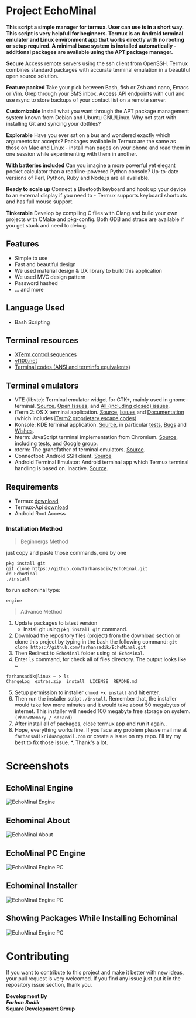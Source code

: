 # Project EchoMinal
**This script a simple manager for termux. User can use is in a short way. This script is very helpfull for beginners.
Termux is an Android terminal emulator and Linux environment app that works directly with no rooting or setup required. A minimal base system is installed automatically - additional packages are available using the APT package manager.**

**Secure** Access remote servers using the ssh client from OpenSSH. Termux combines standard packages with accurate terminal emulation in a beautiful open source solution.

**Feature packed** Take your pick between Bash, fish or Zsh and nano, Emacs or Vim. Grep through your SMS inbox. Access API endpoints with curl and use rsync to store backups of your contact list on a remote server.

**Customizable** Install what you want through the APT package management system known from Debian and Ubuntu GNU/Linux. Why not start with installing Git and syncing your dotfiles?

**Explorable** Have you ever sat on a bus and wondered exactly which arguments tar accepts? Packages available in Termux are the same as those on Mac and Linux - install man pages on your phone and read them in one session while experimenting with them in another.

**With batteries included** Can you imagine a more powerful yet elegant pocket calculator than a readline-powered Python console? Up-to-date versions of Perl, Python, Ruby and Node.js are all available.

**Ready to scale up** Connect a Bluetooth keyboard and hook up your device to an external display if you need to - Termux supports keyboard shortcuts and has full mouse support.

**Tinkerable** Develop by compiling C files with Clang and build your own projects with CMake and pkg-config. Both GDB and strace are available if you get stuck and need to debug.

## Features
  * Simple to use
  * Fast and beautiful design
  * We used material design & UX library to build this application
  * We used MVC design pattern
  * Password hashed
  * ... and more

## Language Used
  * Bash Scripting

## Terminal resources
* [XTerm control sequences](http://invisible-island.net/xterm/ctlseqs/ctlseqs.html)
* [vt100.net](http://vt100.net/)
* [Terminal codes (ANSI and terminfo equivalents)](http://wiki.bash-hackers.org/scripting/terminalcodes)

## Terminal emulators
* VTE (libvte): Terminal emulator widget for GTK+, mainly used in gnome-terminal. [Source](https://github.com/GNOME/vte), [Open Issues](https://bugzilla.gnome.org/buglist.cgi?quicksearch=product%3A%22vte%22+), and [All (including closed) issues](https://bugzilla.gnome.org/buglist.cgi?bug_status=RESOLVED&bug_status=VERIFIED&chfield=resolution&chfieldfrom=-2000d&chfieldvalue=FIXED&product=vte&resolution=FIXED).
* iTerm 2: OS X terminal application. [Source](https://github.com/gnachman/iTerm2), [Issues](https://gitlab.com/gnachman/iterm2/issues) and [Documentation](http://www.iterm2.com/documentation.html) (which includes [iTerm2 proprietary escape codes](http://www.iterm2.com/documentation-escape-codes.html)).
* Konsole: KDE terminal application. [Source](https://projects.kde.org/projects/kde/applications/konsole/repository), in particular [tests](https://projects.kde.org/projects/kde/applications/konsole/repository/revisions/master/show/tests), [Bugs](https://bugs.kde.org/buglist.cgi?bug_severity=critical&bug_severity=grave&bug_severity=major&bug_severity=crash&bug_severity=normal&bug_severity=minor&bug_status=UNCONFIRMED&bug_status=NEW&bug_status=ASSIGNED&bug_status=REOPENED&product=konsole) and [Wishes](https://bugs.kde.org/buglist.cgi?bug_severity=wishlist&bug_status=UNCONFIRMED&bug_status=NEW&bug_status=ASSIGNED&bug_status=REOPENED&product=konsole).
* hterm: JavaScript terminal implementation from Chromium. [Source](https://github.com/chromium/hterm), including [tests](https://github.com/chromium/hterm/blob/master/js/hterm_vt_tests.js), and [Google group](https://groups.google.com/a/chromium.org/forum/#!forum/chromium-hterm).
* xterm: The grandfather of terminal emulators. [Source](http://invisible-island.net/datafiles/release/xterm.tar.gz).
* Connectbot: Android SSH client. [Source](https://github.com/connectbot/connectbot)
* Android Terminal Emulator: Android terminal app which Termux terminal handling is based on. Inactive. [Source](https://github.com/jackpal/Android-Terminal-Emulator).

## Requirements
  * Termux [download](https://play.google.com/store/apps/details?id=com.termux&hl=en)
  * Termux-Api [download](https://play.google.com/store/apps/details?id=com.termux.api&hl=en)
  * Android Root Access

### Installation Method
> Beginnergs Method

just copy and paste those commands, one by one
```
pkg install git 
git clone https://github.com/farhansadik/EchoMinal.git
cd EchoMinal
./install
```
to run echominal type: 
```
engine
```

> Advance Method

1. Update packages to latest version
	- Install git using `pkg install git` command.
2. Download the repository files (project) from the download section or clone this project by typing in the bash the following command: `git clone https://github.com/farhansadik/EchoMinal.git`
3. Then Redirect to `EchoMinal` folder using `cd EchoMinal`.
4. Enter `ls` command, for check all of files directory. The output looks like ~
  ```
  farhansadik@linux ~ > ls
  ChangeLog  extras.zip  install  LICENSE  README.md
  ```
5. Setup permission to installer `chmod +x install` and hit enter.
6. Then run the installer sctipt `./install`. Remember that, the installer would take few more minutes and it would take about 50 megabytes of internet. This installer will needed 100 megabyte free storage on system. `(PhoneMemory / sdcard)`
7. After install all of packages, close termux app and run it again..
8. Hope, everything works fine. If you face any problem please mail me at `farhansadikriduan@gmail.com` or create a issue on my repo. I'll try my best to fix those issue.
*. Thank's a lot.

# Screenshots
## EchoMinal Engine
![EchoMinal Engine](/image/echominal_engine.png?raw=true "Engine")
## Echominal About
![EchoMinal About](/image/echominal_about.png?raw=true "About")
## EchoMinal PC Engine
![EchoMinal Engine PC](/image/echominal_pc.png?raw=true "pc")
## Echominal Installer
![EchoMinal Engine PC](/image/echominal_installer.png?raw=true "installer")
## Showing Packages While Installing Echominal
![EchoMinal Engine PC](/image/echominal_showing_packages.png?raw=true "packages")

# Contributing
If you want to contribute to this project and make it better with new ideas, your pull request is very welcomed. If you find any issue just put it in the repository issue section, thank you.

**Development By** <br>
_**Farhan Sadik**_ <br>
**Square Development Group**
